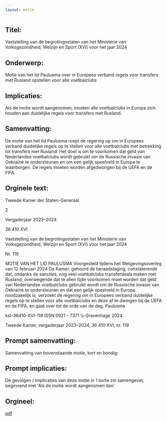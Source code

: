 ```yaml
---
layout: motie
---
```

## Titel:
Vaststelling van de begrotingsstaten van het Ministerie van Volksgezondheid, Welzijn en Sport (XVI) voor het jaar 2024
## Onderwerp:
Motie van het lid Paulusma over in Europees verband regels voor transfers met Rusland opstellen voor alle voetbalclubs 
## Implicaties:
Als de motie wordt aangenomen, moeten alle voetbalclubs in Europa zich houden aan duidelijke regels voor transfers met Rusland.
## Samenvatting:
De motie van het lid Paulusma roept de regering op om in Europees verband duidelijke regels op te stellen voor alle voetbalclubs met betrekking tot transfers met Rusland. Het doel is om te voorkomen dat geld van Nederlandse voetbalclubs wordt gebruikt om de Russische invasie van Oekraïne te ondersteunen en om een gelijk speelveld in Europa te waarborgen. De regels moeten worden afgedwongen bij de UEFA en de FIFA.
## Orginele text:


Tweede Kamer der Staten-Generaal

2

Vergaderjaar 2023–2024

36 410 XVI

Vaststelling van de begrotingsstaten van het
Ministerie van Volksgezondheid, Welzijn en
Sport (XVI) voor het jaar 2024

Nr. 119

MOTIE VAN HET LID PAULUSMA
Voorgesteld tijdens het Wetgevingsoverleg van 12 februari 2024
De Kamer,
gehoord de beraadslaging,
constaterende dat, ondanks de sancties, nog veel voetbalclubs transferdeals maken met Rusland;
overwegende dat te allen tijde voorkomen moet worden dat geld van
Nederlandse voetbalclubs gebruikt wordt om de Russische invasie van
Oekraïne te ondersteunen en dat een gelijk speelveld in Europa noodzakelijk is;
verzoekt de regering om in Europees verband duidelijke regels op te
stellen voor alle voetbalclubs en deze af te dwingen bij de UEFA en de
FIFA,
en gaat over tot de orde van de dag.
Paulusma

kst-36410-XVI-119
ISSN 0921 - 7371
’s-Gravenhage 2024

Tweede Kamer, vergaderjaar 2023–2024, 36 410 XVI, nr. 119


## Prompt samenvatting:
Samenvatting van bovenstaande motie, kort en bondig:


## Prompt implicaties:
De gevolgen / implicaties van deze motie in 1 korte zin samengevat, beginnend met 'Als de motie wordt aangenomen dan' 

## Orgineel:
[pdf](https://gegevensmagazijn.tweedekamer.nl/OData/v4/2.0/Document(627277f4-4ae8-4a84-9202-4e63c7003dc6)/resource)
